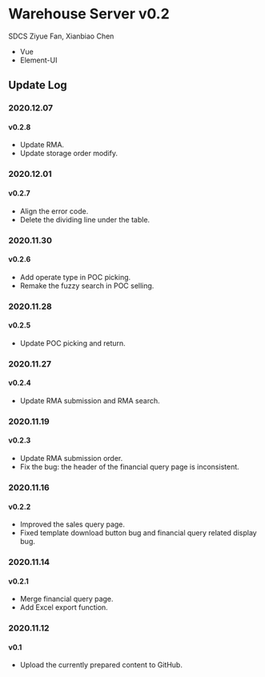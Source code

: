# Warehouse Server v0.2

SDCS Ziyue Fan, Xianbiao Chen

- Vue
- Element-UI

## Update Log

### 2020.12.07
#### v0.2.8
- Update RMA.
- Update storage order modify.

### 2020.12.01
#### v0.2.7
- Align the error code.
- Delete the dividing line under the table.

### 2020.11.30
#### v0.2.6
- Add operate type in POC picking.
- Remake the fuzzy search in POC selling.

### 2020.11.28
#### v0.2.5
- Update POC picking and return.

### 2020.11.27
#### v0.2.4
- Update RMA submission and RMA search.

### 2020.11.19
#### v0.2.3
- Update RMA submission order.
- Fix the bug: the header of the financial query page is inconsistent.

### 2020.11.16
#### v0.2.2
- Improved the sales query page.
- Fixed template download button bug and financial query related display bug.

### 2020.11.14
#### v0.2.1
- Merge financial query page.
- Add Excel export function.

### 2020.11.12
#### v0.1
- Upload the currently prepared content to GitHub.